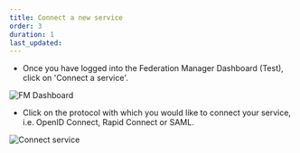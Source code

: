 ```yaml
---
title: Connect a new service
order: 3
duration: 1
last_updated:
---
```


- Once you have logged into the Federation Manager Dashboard (Test), click on 'Connect a service'.

![FM Dashboard](/assets/images/log-into-federation-manager/FM-dashboard-test.png)

- Click on the protocol with which you would like to connect your service, i.e. OpenID Connect, Rapid Connect or SAML.

![Connect service](/assets/images/log-into-federation-manager/connect-service.png)
